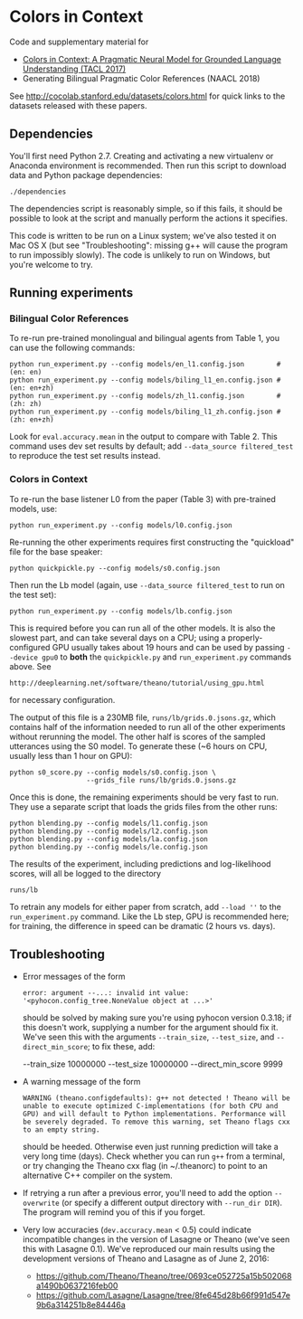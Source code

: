Colors in Context
=================

Code and supplementary material for

* [Colors in Context: A Pragmatic Neural Model for Grounded Language
Understanding (TACL 2017)](https://arxiv.org/abs/1703.10186)
* Generating Bilingual Pragmatic Color References (NAACL 2018)

See http://cocolab.stanford.edu/datasets/colors.html for quick links to the
datasets released with these papers.

Dependencies
------------

You'll first need Python 2.7. Creating and activating a new virtualenv or
Anaconda environment is recommended. Then run this script to download data and
Python package dependencies:

    ./dependencies

The dependencies script is reasonably simple, so if this fails, it should be
possible to look at the script and manually perform the actions it specifies.

This code is written to be run on a Linux system; we've also tested it on Mac
OS X (but see "Troubleshooting": missing g++ will cause the program to run
impossibly slowly). The code is unlikely to run on Windows, but you're welcome
to try.

Running experiments
-------------------

### Bilingual Color References

To re-run pre-trained monolingual and bilingual agents from Table 1, you can
use the following commands:

    python run_experiment.py --config models/en_l1.config.json        # (en: en)
    python run_experiment.py --config models/biling_l1_en.config.json # (en: en+zh)
    python run_experiment.py --config models/zh_l1.config.json        # (zh: zh)
    python run_experiment.py --config models/biling_l1_zh.config.json # (zh: en+zh)

Look for `eval.accuracy.mean` in the output to compare with Table 2. This
command uses dev set results by default; add `--data_source filtered_test` to
reproduce the test set results instead.

### Colors in Context

To re-run the base listener L0 from the paper (Table 3) with pre-trained
models, use:

    python run_experiment.py --config models/l0.config.json

Re-running the other experiments requires first constructing the "quickload"
file for the base speaker:

    python quickpickle.py --config models/s0.config.json

Then run the Lb model (again, use `--data_source filtered_test` to run on the
test set):

    python run_experiment.py --config models/lb.config.json

This is required before you can run all of the other models. It is also the
slowest part, and can take several days on a CPU; using a properly-configured
GPU usually takes about 19 hours and can be used by passing `--device gpu0` to
**both** the `quickpickle.py` and `run_experiment.py` commands above. See

    http://deeplearning.net/software/theano/tutorial/using_gpu.html

for necessary configuration.

The output of this file is a 230MB file, `runs/lb/grids.0.jsons.gz`, which
contains half of the information needed to run all of the other experiments
without rerunning the model. The other half is scores of the sampled utterances
using the S0 model. To generate these (~6 hours on CPU, usually less than 1
hour on GPU):

    python s0_score.py --config models/s0.config.json \
                       --grids_file runs/lb/grids.0.jsons.gz

Once this is done, the remaining experiments should be very fast to run. They
use a separate script that loads the grids files from the other runs:

    python blending.py --config models/l1.config.json
    python blending.py --config models/l2.config.json
    python blending.py --config models/la.config.json
    python blending.py --config models/le.config.json

The results of the experiment, including predictions and log-likelihood scores,
will all be logged to the directory

    runs/lb

To retrain any models for either paper from scratch, add `--load ''` to the
`run_experiment.py` command. Like the Lb step, GPU is recommended here; for
training, the difference in speed can be dramatic (2 hours vs. days).

Troubleshooting
---------------

* Error messages of the form

    `error: argument --...: invalid int value: '<pyhocon.config_tree.NoneValue
    object at ...>'`

  should be solved by making sure you're using pyhocon version 0.3.18; if this
  doesn't work, supplying a number for the argument should fix it. We've seen
  this with the arguments `--train_size`, `--test_size`, and
  `--direct_min_score`; to fix these, add:

    --train_size 10000000 --test_size 10000000 --direct_min_score 9999

* A warning message of the form

    `WARNING (theano.configdefaults): g++ not detected ! Theano will be unable
    to execute optimized C-implementations (for both CPU and GPU) and will
    default to Python implementations. Performance will be severely degraded.
    To remove this warning, set Theano flags cxx to an empty string.`

  should be heeded. Otherwise even just running prediction will take a very
  long time (days). Check whether you can run `g++` from a terminal, or try
  changing the Theano cxx flag (in ~/.theanorc) to point to an alternative C++
  compiler on the system.

* If retrying a run after a previous error, you'll need to add the option
  `--overwrite` (or specify a different output directory with `--run_dir
  DIR`).  The program will remind you of this if you forget.

* Very low accuracies (`dev.accuracy.mean` < 0.5) could indicate
  incompatible changes in the version of Lasagne or Theano (we've seen this
  with Lasagne 0.1). We've reproduced our main results using the development
  versions of Theano and Lasagne as of June 2, 2016:

    * https://github.com/Theano/Theano/tree/0693ce052725a15b502068a1490b0637216feb00
    * https://github.com/Lasagne/Lasagne/tree/8fe645d28b66f991d547e9b6a314251b8e84446a
